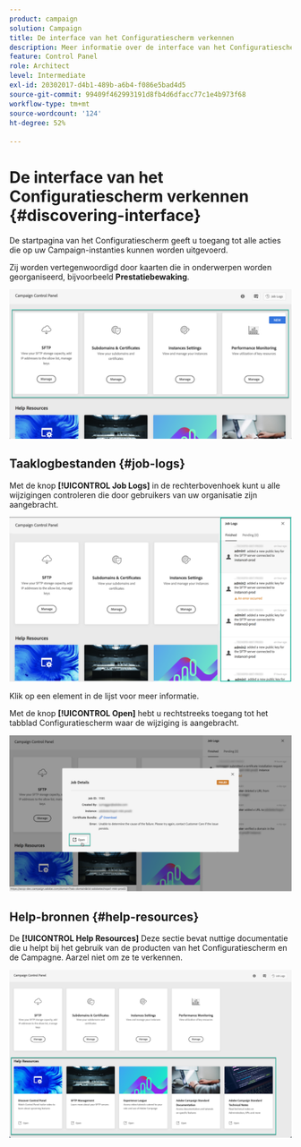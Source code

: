 ```yaml
---
product: campaign
solution: Campaign
title: De interface van het Configuratiescherm verkennen
description: Meer informatie over de interface van het Configuratiescherm
feature: Control Panel
role: Architect
level: Intermediate
exl-id: 20302017-d4b1-489b-a6b4-f086e5bad4d5
source-git-commit: 99409f462993191d8fb4d6dfacc77c1e4b973f68
workflow-type: tm+mt
source-wordcount: '124'
ht-degree: 52%

---
```


# De interface van het Configuratiescherm verkennen {#discovering-interface}

De startpagina van het Configuratiescherm geeft u toegang tot alle acties die op uw Campaign-instanties kunnen worden uitgevoerd.

Zij worden vertegenwoordigd door kaarten die in onderwerpen worden georganiseerd, bijvoorbeeld **Prestatiebewaking**.

<!--With upcoming Campaign releases, more topics and cards will be made available.-->

![](assets/control_panel_interface.png)

## Taaklogbestanden {#job-logs}

Met de knop **[!UICONTROL Job Logs]** in de rechterbovenhoek kunt u alle wijzigingen controleren die door gebruikers van uw organisatie zijn aangebracht.

![](assets/control_panel_interface2.png)

Klik op een element in de lijst voor meer informatie.

Met de knop **[!UICONTROL Open]** hebt u rechtstreeks toegang tot het tabblad Configuratiescherm waar de wijziging is aangebracht.

![](assets/control_panel_logdetails.png)

## Help-bronnen {#help-resources}

De **[!UICONTROL Help Resources]** Deze sectie bevat nuttige documentatie die u helpt bij het gebruik van de producten van het Configuratiescherm en de Campagne. Aarzel niet om ze te verkennen.

![](assets/helpresources.png)
